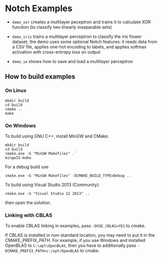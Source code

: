 Notch Examples
==============

 * `demo_xor` creates a multilayer peceptron and trains it to calculate
    XOR function (to classify two linearly inseparable sets)

 * `demo_iris` trains a multilayer perceptron to classify the iris flower
    dataset; the demo uses some optional Notch features:
    it reads data from a CSV file, applies one-hot encoding to labels,
    and applies softmax activation with cross-entropy loss on output

 * `demo_io` shows how to save and load a multilayer perceptron


How to build examples
---------------------

### On Linux

    mkdir build
    cd build
    cmake ..
    make


### On Windows

To build using GNU C++, install MinGW and CMake:

    mkdir build
    cd build
    cmake.exe -G "MinGW Makefiles" .`
    mingw32-make

For a debug build use

    cmake.exe -G "MinGW Makefiles" -DCMAKE_BUILD_TYPE=Debug ..

To build using Visual Studio 2013 (Community):

    cmake.exe -G "Visual Studio 12 2013" ..

then open the solution.

### Linking with CBLAS

To enable CBLAS linking in examples, pass `-DUSE_CBLAS=YES` to cmake.

If CBLAS is installed in non-standard location, you may need to put it
in the CMAKE_PREFIX_PATH. For example, if you use Windows and installed
OpenBLAS to `C:\opt\OpenBLAS`, then you have to additionally pass
`-DCMAKE_PREFIX_PATH=c:/opt/OpenBLAS` to cmake.
